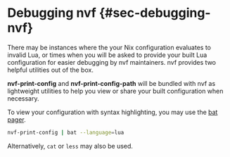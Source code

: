 # Debugging nvf {#sec-debugging-nvf}

There may be instances where the your Nix configuration evaluates to invalid
Lua, or times when you will be asked to provide your built Lua configuration for
easier debugging by nvf maintainers. nvf provides two helpful utilities out of
the box.

**nvf-print-config** and **nvf-print-config-path** will be bundled with nvf as
lightweight utilities to help you view or share your built configuration when
necessary.

To view your configuration with syntax highlighting, you may use the
[bat pager](https://github.com/sharkdp/bat).

```bash
nvf-print-config | bat --language=lua
```

Alternatively, `cat` or `less` may also be used.
